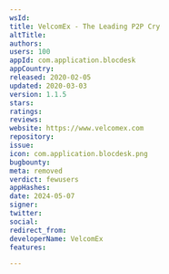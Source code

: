 ```yaml
---
wsId: 
title: VelcomEx - The Leading P2P Cry
altTitle: 
authors: 
users: 100
appId: com.application.blocdesk
appCountry: 
released: 2020-02-05
updated: 2020-03-03
version: 1.1.5
stars: 
ratings: 
reviews: 
website: https://www.velcomex.com
repository: 
issue: 
icon: com.application.blocdesk.png
bugbounty: 
meta: removed
verdict: fewusers
appHashes: 
date: 2024-05-07
signer: 
twitter: 
social: 
redirect_from: 
developerName: VelcomEx
features: 

---
```


